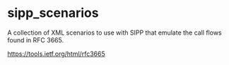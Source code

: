 # sipp_scenarios
A collection of XML scenarios to use with SIPP that emulate the call
flows found in RFC 3665.

https://tools.ietf.org/html/rfc3665
